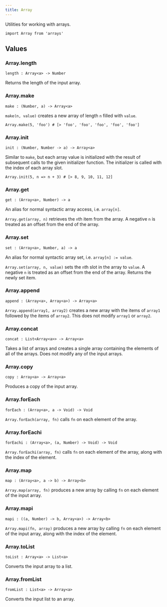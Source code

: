 ```yaml
---
title: Array
---
```


Utilities for working with arrays.

```grain
import Array from 'arrays'
```

## Values

### Array.**length**

```grain
length : Array<a> -> Number
```

Returns the length of the input array.

### Array.**make**

```grain
make : (Number, a) -> Array<a>
```

`make(n, value)` creates a new array of length `n` filled with `value`.

```grain
Array.make(5, 'foo') # [> 'foo', 'foo', 'foo', 'foo', 'foo']
```

### Array.**init**

```grain
init : (Number, Number -> a) -> Array<a>
```

Similar to `make`, but each array value is initialized with the result of subsequent calls to the given initializer function. The initializer is called with the index of each array slot.

```grain
Array.init(5, n => n + 3) # [> 8, 9, 10, 11, 12]
```

### Array.**get**

```grain
get : (Array<a>, Number) -> a
```

An alias for normal syntactic array access, i.e. `array[n]`.

`Array.get(array, n)` retrieves the `n`th item from the array. A negative `n` is treated as an offset from the end of the array.

### Array.**set**

```grain
set : (Array<a>, Number, a) -> a
```

An alias for normal syntactic array set, i.e. `array[n] := value`.

`Array.set(array, n, value)` sets the `n`th slot in the array to `value`. A negative `n` is treated as an offset from the end of the array. Returns the newly set item.

### Array.**append**

```grain
append : (Array<a>, Array<a>) -> Array<a>
```

`Array.append(array1, array2)` creates a new array with the items of `array1` followed by the items of `array2`. This does not modify `array1` or `array2`.

### Array.**concat**

```grain
concat : List<Array<a>> -> Array<a>
```

Takes a list of arrays and creates a single array containing the elements of all of the arrays. Does not modify any of the input arrays.

### Array.**copy**

```grain
copy : Array<a> -> Array<a>
```

Produces a copy of the input array.

### Array.**forEach**

```grain
forEach : (Array<a>, a -> Void) -> Void
```

`Array.forEach(array, fn)` calls `fn` on each element of the array.

### Array.**forEachi**

```grain
forEachi : (Array<a>, (a, Number) -> Void) -> Void
```

`Array.forEachi(array, fn)` calls `fn` on each element of the array, along with the index of the element.

### Array.**map**

```grain
map : (Array<a>, a -> b) -> Array<b>
```

`Array.map(array, fn)` produces a new array by calling `fn` on each element of the input array.

### Array.**mapi**

```grain
mapi : ((a, Number) -> b, Array<a>) -> Array<b>
```

`Array.mapi(fn, array)` produces a new array by calling `fn` on each element of the input array, along with the index of the element.

### Array.**toList**

```grain
toList : Array<a> -> List<a>
```

Converts the input array to a list.

### Array.**fromList**

```grain
fromList : List<a> -> Array<a>
```

Converts the input list to an array.
